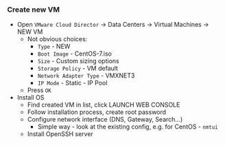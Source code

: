 ### Create new VM
* Open `VMware Cloud Director` -> Data Centers -> Virtual Machines -> NEW VM
    * Not obvious choices:
        * `Type` - NEW
        * `Boot Image` - CentOS-7.iso
        * `Size` - Custom sizing options
        * `Storage Policy` - VM default
        * `Network Adapter Type` - VMXNET3
        * `IP Mode` - Static - IP Pool
    * Press `OK`
* Install OS
    * Find created VM in list, click LAUNCH WEB CONSOLE
    * Follow installation process, create root password
    * Configure network interface (DNS, Gateway, Search...)
        * Simple way - look at the existing config, e.g. for CentOS - `nmtui`
    * Install OpenSSH server